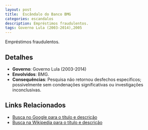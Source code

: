 ```yaml
---
layout: post
title:  Escândalo do Banco BMG
categories: escandalos
description: Empréstimos fraudulentos.
tags: Governo Lula (2003-2014),2005
---
```


Empréstimos fraudulentos.

## Detalhes
- **Governo**: Governo Lula (2003-2014)
- **Envolvidos**: BMG.
- **Consequências**: Pesquisa não retornou desfechos específicos; possivelmente sem condenações significativas ou investigações inconclusivas.

## Links Relacionados
- [Busca no Google para o título e descrição](https://www.google.com/search?q=Esc%C3%A2ndalo%20do%20Banco%20BMG%20Empr%C3%A9stimos%20fraudulentos.%20Governo%20Lula%20%282003-2014%29)
- [Busca na Wikipedia para o título e descrição](https://en.wikipedia.org/w/index.php?search=Esc%C3%A2ndalo%20do%20Banco%20BMG%20Empr%C3%A9stimos%20fraudulentos.%20Governo%20Lula%20%282003-2014%29)
